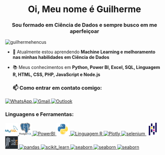 <h1 align="center">Oi, Meu nome é Guilherme</h1>  
<h3 align="center">Sou formado em Ciência de Dados e sempre busco em me aperfeiçoar</h3>  


<p align="left"> <img src="https://komarev.com/ghpvc/?username=guilhermehencus&label=Profile%20views&color=0e75b6&style=flat" alt="guilhermehencus" /> </p>   

- 🌱 Atualmente estou aprendendo **Machine Learning e melhoramento nas minhas habilidades em Ciência de Dados**  

- 📚 Meus conhecimentos em **Python, Power BI, Excel, SQL, Linguagem R, HTML, CSS, PHP, JavaScript e Node.js**
  <h3 align="left">📫 Como entrar em contato comigo:</h3>
<p align="left">
<a href="https://wa.me/5511973568575" title="WhatsApp" target="_blank"><img align="center" src="https://raw.githubusercontent.com/rahuldkjain/github-profile-readme-generator/master/src/images/icons/Social/whatsapp.svg" alt="WhatsApp" height="30" width="40" />
</a>
<a href="https://www.linkedin.com/in/guilhermecus/" title="Meu linkedin" target="_blank">
  <img align="center" src="https://cdn-icons-png.flaticon.com/512/174/174857.png" alt="Gmail" height="30" width="30" />
</a>
<a href="https://outlook.live.com/owa/?path=/mail/action/compose&to=bryan.zendron@gmail.com" title="Contate me com seu outlook" target="_blank">
  <img align="center" src="https://cdn-icons-png.flaticon.com/512/732/732223.png" alt="Outlook" height="30" width="30" />
</a>
</p>  
<h3 align="left">Linguagens e Ferramentas:</h3>
<p align="left">

  <a href="https://www.mysql.com/" target="MySql" rel="noreferrer" title="MySQL">
    <img src="https://raw.githubusercontent.com/devicons/devicon/master/icons/mysql/mysql-original-wordmark.svg" alt="mysql" width="40" height="40"/>
  </a>

  <a href="https://www.postgresql.org" target="_blank" rel="noreferrer" title="PostgreSQL">
    <img src="https://raw.githubusercontent.com/devicons/devicon/master/icons/postgresql/postgresql-original-wordmark.svg" alt="postgresql" width="40" height="40"/>
  </a>

  <a href="https://app.powerbi.com/" target="_blank" rel="noreferrer" title="PowerBI">
    <img src="https://store-images.s-microsoft.com/image/apps.32245.13510798883380398.61d03499-1b25-4924-9207-9384fe3b5b99.3a505d26-d272-4f46-a46b-46dd22268443" alt="PowerBI" width="45" height="45"/>
  </a>

  <a href="https://www.python.org" target="_blank" rel="noreferrer" title="Python">
    <img src="https://raw.githubusercontent.com/devicons/devicon/master/icons/python/python-original.svg" alt="python" width="40" height="40"/>
  </a>

  <a href="https://www.r-project.org/about.html" target="_blank" rel="noreferrer" title="Python">
    <img src="https://www.r-project.org/Rlogo.png" alt="Linguagem R" width="40" height="40"/>
  </a>

   <a href="https://plotly.com/" target="_blank" rel="noreferrer" title="Plotly">
    <img src="https://plotly.com/all_static/images/graphing_library_dark.svg" alt="Plotly" width="40" height="40"/>
  </a>
  
  <a href="https://www.selenium.dev" target="_blank" rel="noreferrer" title="Selenium">
    <img src="https://raw.githubusercontent.com/detain/svg-logos/780f25886640cef088af994181646db2f6b1a3f8/svg/selenium-logo.svg" alt="selenium" width="40" height="40"/>
  </a>

  <a href="https://pandas.pydata.org/" target="_blank" title="Pandas" rel="noreferrer">
    <img src="https://raw.githubusercontent.com/devicons/devicon/2ae2a900d2f041da66e950e4d48052658d850630/icons/pandas/pandas-original.svg" alt="pandas" width="40" height="40"/>
  </a>

  <a href="https://pola.rs/" target="_blank" title="Polars" rel="noreferrer">
    <img src="https://raw.githubusercontent.com/pola-rs/polars-static/master/logos/polars_github_logo_rect_dark_name.svg" alt="pandas" width="40" height="40"/>
  </a>

   <a href="https://geopandas.org/en/stable/" target="_blank" title="Geopandas" rel="noreferrer">
    <img src="https://geopandas.org/en/stable/_static/geopandas_logo_web.svg" alt="pandas" width="40" height="40"/>
  </a>
  
  <a href="https://scikit-learn.org/" target="_blank" rel="noreferrer" title="scikit-learn">
    <img src="https://upload.wikimedia.org/wikipedia/commons/0/05/Scikit_learn_logo_small.svg" alt="scikit_learn" width="40" height="40"/>
  </a>
  
  <a href="https://seaborn.pydata.org/" target="_blank" rel="noreferrer" title="Seaborn">
    <img src="https://seaborn.pydata.org/_images/logo-mark-lightbg.svg" alt="seaborn" width="40" height="40"/>
  </a>

   <a href="https://ggplot2.tidyverse.org/" target="_blank" rel="noreferrer" title="ggplot2">
    <img src="https://ggplot2.tidyverse.org/logo.png" alt="seaborn" width="40" height="40"/>
  </a>
  
  <a href="https://dplyr.tidyverse.org/" target="_blank" rel="noreferrer" title="Dplyr/Tidyverse">
    <img src="https://dplyr.tidyverse.org/logo.png" alt="seaborn" width="40" height="40"/>
  </a>
</p>

